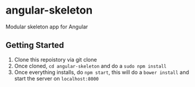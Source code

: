# angular-skeleton
Modular skeleton app for Angular


## Getting Started

1. Clone this repoistory via git clone
2. Once cloned, ````cd angular-skeleton```` and do a ````sudo npm install````
3. Once everything installs, do ````npm start````, this will do a ````bower install```` and start the server on ````localhost:8000````